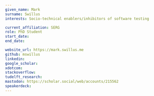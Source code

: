```yaml
---
given_name: Mark
surname: Swillus
interests: Socio-technical enablers/inhibitors of software testing

current_affiliation: SERG
role: PhD Student
start_date:
end_date:

website_url: https://mark.swillus.me
github: mswillus
linkedin:
google_scholar:
xdotcom:
stackoverflow:
tudelft_research:
mastodon: https://scholar.social/web/accounts/215562
speakerdeck:
---
```


